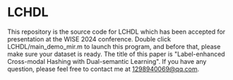 # LCHDL
This repository is the source code for LCHDL which has been accepted for presentation at the WISE 2024 conference.
Double click LCHDL/main_demo_mir.m to launch this program, and before that, please make sure your dataset is ready.
The title of this paper is "Label-enhanced Cross-modal Hashing with Dual-semantic Learning".
If you have any question, please feel free to contact me at 1298940069@qq.com.
